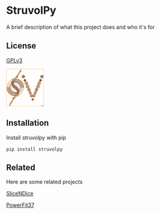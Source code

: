 
# StruvolPy

A brief description of what this project does and who it's for



## License

[GPLv3]()


<img src="./.logo.png" width="100" >


## Installation

Install struvolpy with pip

```
pip install struvolpy

```
    
## Related

Here are some related projects


[SliceNDice]()

[PowerFit37]()

